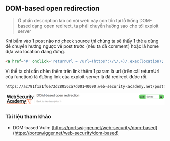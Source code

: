 ## DOM-based open redirection

> Ở phần description lab có nói web này còn tồn tại lỗ hổng DOM-based dạng open redirect, ta phải chuyển hướng sao cho tới exploit server

Khi bấm vào 1 post nào nó check source thì chúng ta sẽ thấy 1 thẻ a dùng để chuyển hướng ngược về post trước (nếu ta đã comment) hoặc là home dựa vào location đang đứng.

```html
<a href='#' onclick='returnUrl = /url=(https?:\/\/.+)/.exec(location); if(returnUrl)location.href = returnUrl[1];else location.href = "/"'>Back to Blog</a>
```

Vì thế ta chỉ cần chèn thêm trên link thêm 1 param là url (trên cái returnUrl của function) là đường link của exploit server là đã redirect được rồi.

```markdown
https://ac791f1a1f6e73d28056ca7d00140090.web-security-academy.net/post?postId=5&url=https://exploit-ac8a1f141fbf73b4808ecad301920020.web-security-academy.net/exploit
```

![](/imgs/DOM-BASED-VULNERABILITIES/11.png?raw=true)

### Tài liệu tham khảo
- DOM-based Vuln: [https://portswigger.net/web-security/dom-based](https://portswigger.net/web-security/dom-based)